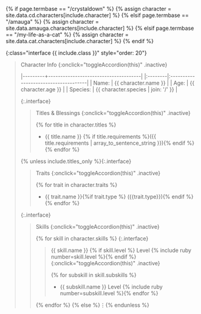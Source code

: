 {% if page.termbase == "/crystaldown" %}
{% assign character = site.data.cd.characters[include.character] %}
{% elsif page.termbase == "/amauga" %}
{% assign character = site.data.amauga.characters[include.character] %}
{% elsif page.termbase == "/my-life-as-a-cat" %}
{% assign character = site.data.cat.characters[include.character] %}
{% endif %}

{:class="interface {{ include.class }}" style="order: 20"}
> Character Info
> {:onclick="toggleAccordion(this)" .inactive}
>
> |---------+--------------------------------------|
> |:--------|:-------------------------------------|
> | Name:   | {{ character.name }}                 |
> | Age:    | {{ character.age }}                  |
> | Species: | {{ character.species | join: '/' }} |
>
> {:.interface}
> > Titles & Blessings
> > {:onclick="toggleAccordion(this)" .inactive}
> >
> > {% for title in character.titles %}
> > - {{ title.name }} {% if title.requirements %}({{ title.requirements | array_to_sentence_string }}){% endif %}{% endfor %}
> >
>
> {% unless include.titles_only %}{:.interface}
> > Traits
> > {:onclick="toggleAccordion(this)" .inactive}
> >
> > {% for trait in character.traits %}
> > - {{ trait.name }}{%if trait.type %} ({{trait.type}}){% endif %}{% endfor %}
> >
>
> {:.interface}
> > Skills
> > {:onclick="toggleAccordion(this)" .inactive}
> >
> > {% for skill in character.skills %}
> > {:.interface}
> > > {{ skill.name }} {% if skill.level %} <span class="float-right">Level {% include ruby number=skill.level %}</span>{% endif %}
> > > {:onclick="toggleAccordion(this)" .inactive}
> > >
> > > {% for subskill in skill.subskills %}
> > > - {{ subskill.name }} <span class="float-right">Level {% include ruby number=subskill.level %}</span>{% endfor %}
> > >
> > {% endfor %}
> {% else %}⋮{% endunless %}

